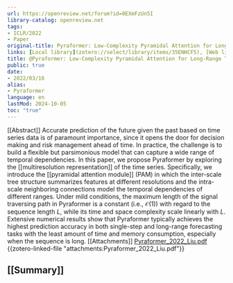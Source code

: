 ```yaml
---
url: https://openreview.net/forum?id=0EXmFzUn5I
library-catalog: openreview.net
tags:
- ICLR/2022
- Paper
original-title: Pyraformer: Low-Complexity Pyramidal Attention for Long-Range Time Series Modeling and Forecasting
links: [Local library](zotero://select/library/items/35ENHCF5), [Web library](https://www.zotero.org/users/4911197/items/35ENHCF5)
title: @Pyraformer: Low-Complexity Pyramidal Attention for Long-Range Time Series Modeling and Forecasting
public: true
date:
- 2022/03/16
alias:
- Pyraformer
language: en
lastMod: 2024-10-05
toc: "true"
---
```


[[Abstract]]
Accurate prediction of the future given the past based on time series data is of paramount importance, since it opens the door for decision making and risk management ahead of time. In practice, the challenge is to build a flexible but parsimonious model that can capture a wide range of temporal dependencies.
In this paper, we propose Pyraformer by exploring the [[multiresolution representation]] of the time series.
Specifically, we introduce the [[pyramidal attention module]] (PAM) in which
the inter-scale tree structure summarizes features at different resolutions
and the intra-scale neighboring connections model the temporal dependencies of different ranges.
Under mild conditions, the maximum length of the signal traversing path in Pyraformer is a constant (i.e., $\mathcal O(1)$) with regard to the sequence length $L$, while its time and space complexity scale linearly with $L$.
Extensive numerical results show that Pyraformer typically achieves the highest prediction accuracy in both single-step and long-range forecasting tasks with the least amount of time and memory consumption, especially when the sequence is long.
[[Attachments]]
[Pyraformer_2022_Liu.pdf](zotero://select/library/items/MRMAD8N8) {{zotero-linked-file "attachments:Pyraformer_2022_Liu.pdf"}}
## [[Summary]]
